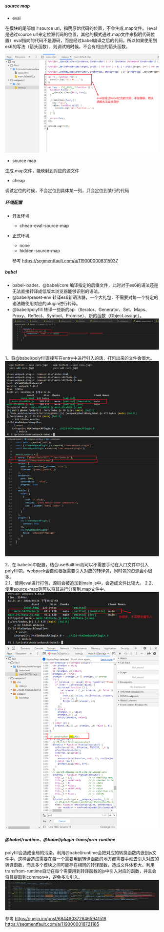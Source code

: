 ##### source map
+ eval <br/>

在模块的尾部加上source url，指明原始代码的位置，不会生成.map文件。（eval是通过source url来定位源代码的位置，其他的模式通过.map文件来指明代码位置）eval指向的代码不是源码，而是经过babel编译之后的代码，所以如果使用到es6的写法（箭头函数），则调试的时候，不会有相应的箭头函数。

![](https://github.com/1415757704/fe-framework/blob/master/%E5%89%8D%E7%AB%AF%E5%B7%A5%E7%A8%8B%E5%AE%9E%E8%B7%B5/webpack/eval.png?raw=true)

+ source map  

生成.map文件，能映射到对应的源文件

+ cheap

调试定位的时候，不会定位到具体某一列，只会定位到某行的代码

##### 环境配置
+ 开发环境
  * cheap-eval-source-map
+ 正式环境
  * none
  * hidden-source-map  
  
  参考
  https://segmentfault.com/a/1190000008315937

##### babel
+ babel-loader、@babel/core
编译指定的后缀文件，此时对于es6的语法还是无法直接转译成低版本浏览器能够识别的语法。
+ @babel/preset-env
转译es6新语法糖，一个大礼包，不需要对每一个特定的语法糖使用对应的plugin进行转译。
+ @babel/polyfill
转译一些新的api（Iterator、Generator、Set、Maps、Proxy、Reflect、Symbol、Promise）、新的函数（Object.assign）。  
![](https://github.com/1415757704/fe-framework/blob/master/%E5%89%8D%E7%AB%AF%E5%B7%A5%E7%A8%8B%E5%AE%9E%E8%B7%B5/webpack/babel-polyfill.png?raw=true)

1、将@babel/polyfill直接写在entry中进行引入的话，打包出来的文件会很大。  
![](https://github.com/1415757704/fe-framework/blob/master/%E5%89%8D%E7%AB%AF%E5%B7%A5%E7%A8%8B%E5%AE%9E%E8%B7%B5/webpack/entry-polyfill.png?raw=true)
![](https://github.com/1415757704/fe-framework/blob/master/%E5%89%8D%E7%AB%AF%E5%B7%A5%E7%A8%8B%E5%AE%9E%E8%B7%B5/webpack/entry-polyfill-wp-cfg.png?raw=true)

2、在.babelrc中配置，结合useBuiltIns则可以不需要手动在入口文件中引入polyfill包，webpack会自动根据需要引入对应的转译包，同时包的资源会小很多。  
2.1、使用eval进行打包，源码会被追加到main.js中，会造成文件比较大。
2.2、使用source-map则可以将其进行分离到.map文件中。
![](https://github.com/1415757704/fe-framework/blob/master/%E5%89%8D%E7%AB%AF%E5%B7%A5%E7%A8%8B%E5%AE%9E%E8%B7%B5/webpack/polyfill-import-require.png?raw=true)
![](https://github.com/1415757704/fe-framework/blob/master/%E5%89%8D%E7%AB%AF%E5%B7%A5%E7%A8%8B%E5%AE%9E%E8%B7%B5/webpack/polyfill-pg-in-main.png?raw=true)


##### @babel/runtime、@babel/plugin-transform-runtime
polyfill会造成全局的污染，利用@babel/runtime会把对应的转换函数内嵌到js文件中。这样会造成需要在每一个需要用到转译函数的地方都需要手动去引入对应的转译函数，而且多个模块之间可能存在相同的转译函数，造成文件体积大。利用transfrom-runtime自动在每个需要用到转译函数的js中引入对应的函数，并且会将其提取到common中，避免多次引入。  
![](https://github.com/1415757704/fe-framework/blob/master/%E5%89%8D%E7%AB%AF%E5%B7%A5%E7%A8%8B%E5%AE%9E%E8%B7%B5/webpack/transform-helper.png?raw=true)

参考
https://juejin.im/post/6844903726465941518
https://segmentfault.com/a/1190000018721165
